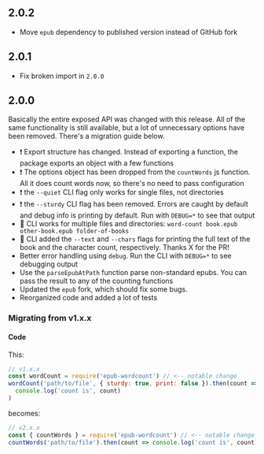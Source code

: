 ## 2.0.2

* Move `epub` dependency to published version instead of GitHub fork

## 2.0.1

* Fix broken import in `2.0.0`

## 2.0.0

Basically the entire exposed API was changed with this release. All of the same functionality is still available, but a lot of unnecessary options have been removed. There's a migration guide below.

- :exclamation: Export structure has changed. Instead of exporting a function, the package exports an object with a few functions
- :exclamation: The options object has been dropped from the `countWords` js function. All it does count words now, so there's no need to pass configuration
- :exclamation: the `--quiet` CLI flag only works for single files, not directories
- :exclamation: the `--sturdy` CLI flag has been removed. Errors are caught by default and debug info is printing by default. Run with `DEBUG=*` to see that output
- :tada: CLI works for multiple files and directories: `word-count book.epub other-book.epub folder-of-books`
- :tada: CLI added the `--text` and `--chars` flags for printing the full text of the book and the character count, respectively. Thanks X for the PR!
- Better error handling using `debug`. Run the CLI with `DEBUG=*` to see debugging output
- Use the `parseEpubAtPath` function parse non-standard epubs. You can pass the result to any of the counting functions
- Updated the `epub` fork, which should fix some bugs.
- Reorganized code and added a lot of tests

### Migrating from v1.x.x

#### Code

This:

```js
// v1.x.x
const wordCount = require('epub-wordcount') // <-- notable change
wordCount('path/to/file', { sturdy: true, print: false }).then(count =>
  console.log('count is', count)
)
```

becomes:

```js
// v2.x.x
const { countWords } = require('epub-wordcount') // <-- notable change
countWords('path/to/file').then(count => console.log('count is', count))
```
